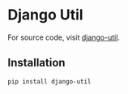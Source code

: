 # Django Util

For source code, visit [django-util](https://github.com/shawnngtq/django-util/).

## Installation

```bash
pip install django-util
```
